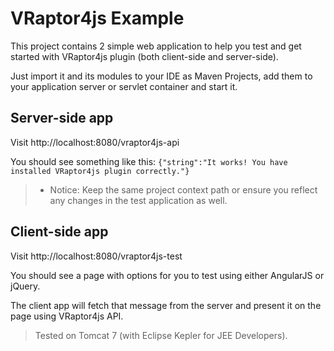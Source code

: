 # VRaptor4js Example

This project contains 2 simple web application to help you test and get started with VRaptor4js plugin (both client-side and server-side).

Just import it and its modules to your IDE as Maven Projects, add them to your application server or servlet container and start it.

Server-side app
---------------

Visit http://localhost:8080/vraptor4js-api

You should see something like this: ```{"string":"It works! You have installed VRaptor4js plugin correctly."}```

> * Notice: Keep the same project context path or ensure you reflect any changes in the test application as well.

Client-side app
---------------

Visit http://localhost:8080/vraptor4js-test

You should see a page with options for you to test using either AngularJS or jQuery.

The client app will fetch that message from the server and present it on the page using VRaptor4js API.

> Tested on Tomcat 7 (with Eclipse Kepler for JEE Developers).